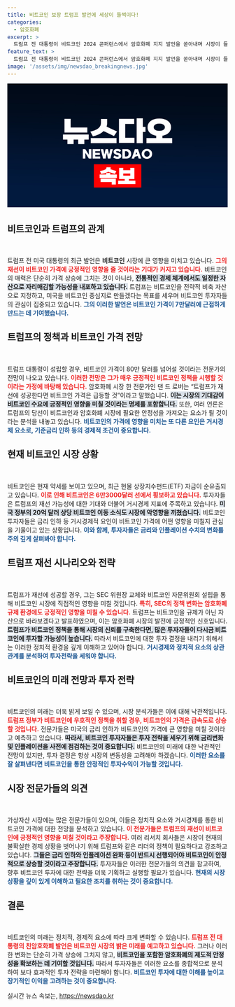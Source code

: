 ```yaml
---
title: 비트코인 보장 트럼프 발언에 세상이 들썩이다!
categories:
  - 암호화폐
excerpt: >
  트럼프 전 대통령이 비트코인 2024 콘퍼런스에서 암호화폐 지지 발언을 쏟아내며 시장이 들썩이고 있다. 그의 재선 성공 시 비트코인 가격이 80만 달러까지 상승할 것이라는 분석도 제기되며, 투자자들의 기대감이 고조되고 있다.
feature_text: >
  트럼프 전 대통령이 비트코인 2024 콘퍼런스에서 암호화폐 지지 발언을 쏟아내며 시장이 들썩이고 있다. 그의 재선 성공 시 비트코인 가격이 80만 달러까지 상승할 것이라는 분석도 제기되며, 투자자들의 기대감이 고조되고 있다.
image: '/assets/img/newsdao_breakingnews.jpg'
---
```


<p><img src="/assets/img/newsdao_breakingnews.jpg" alt="ontimetimes 속보" /></p>

<h2 data-ke-size="size26">비트코인과 트럼프의 관계</h2>  

<p data-ke-size="size16">&nbsp;</p>  

<p>트럼프 전 미국 대통령의 최근 발언은 <b>비트코인</b> 시장에 큰 영향을 미치고 있습니다. <b><span style="color: #ee2323;">그의 재선이 비트코인 가격에 긍정적인 영향을 줄 것이라는 기대가 커지고 있습니다.</span></b> 비트코인의 매력은 단순히 가격 상승에 그치는 것이 아니라, <b><span style="background-color: #21538527;">전통적인 경제 체계에서도 일정한 자산으로 자리매김할 가능성을 내포하고 있습니다.</span></b> 트럼프는 비트코인을 전략적 비축 자산으로 지정하고, 미국을 비트코인 중심지로 만들겠다는 목표를 세우며 비트코인 투자자들의 관심이 집중되고 있습니다. <b><span style="color: #1a5490;">그의 이러한 발언은 비트코인 가격이 7만달러에 근접하게 만드는 데 기여했습니다.</span></b></p>

<h2 data-ke-size="size26">트럼프의 정책과 비트코인 가격 전망</h2>  

<p data-ke-size="size16">&nbsp;</p>  

<p>트럼프 대통령이 성립할 경우, 비트코인 가격이 80만 달러를 넘어설 것이라는 전문가의 전망이 나오고 있습니다. <b><span style="color: #ee2323;">이러한 전망은 그가 매우 긍정적인 비트코인 정책을 시행할 것이라는 가정에 바탕해 있습니다.</span></b> 암호화폐 시장 한 전문가인 댄 드 로버는 “트럼프가 재선에 성공한다면 비트코인 가격은 급등할 것”이라고 말했습니다. <b><span style="background-color: #21538527;">이는 시장의 기대감이 비트코인 수요에 긍정적인 영향을 미칠 것이라는 명제를 포함합니다.</span></b> 또한, 여러 언론은 트럼프의 당선이 비트코인과 암호화폐 시장에 필요한 안정성을 가져오는 요소가 될 것이라는 분석을 내놓고 있습니다. <b><span style="color: #1a5490;">비트코인의 가격에 영향을 미치는 또 다른 요인은 거시경제 요소로, 기준금리 인하 등의 경제적 조건이 중요합니다.</span></b></p>

<h2 data-ke-size="size26">현재 비트코인 시장 상황</h2>  

<p data-ke-size="size16">&nbsp;</p>  

<p>비트코인은 현재 약세를 보이고 있으며, 최근 현물 상장지수펀드(ETF) 자금이 순유출되고 있습니다. <b><span style="color: #ee2323;">이로 인해 비트코인은 6만3000달러 선에서 횡보하고 있습니다.</span></b> 투자자들은 트럼프의 재선 가능성에 대한 기대와 더불어 거시경제 지표에 주목하고 있습니다. <b><span style="background-color: #21538527;">미국 정부의 20억 달러 상당 비트코인 이동 소식도 시장에 악영향을 끼쳤습니다.</span></b> 비트코인 투자자들은 금리 인하 등 거시경제적 요인이 비트코인 가격에 어떤 영향을 미칠지 관심을 기울이고 있는 상황입니다. <b><span style="color: #1a5490;">이와 함께, 투자자들은 금리와 인플레이션 수치의 변화를 주의 깊게 살펴봐야 합니다.</span></b></p>

<h2 data-ke-size="size26">트럼프 재선 시나리오와 전략</h2>  

<p data-ke-size="size16">&nbsp;</p>  

<p>트럼프가 재선에 성공할 경우, 그는 SEC 위원장 교체와 비트코인 자문위원회 설립을 통해 비트코인 시장에 직접적인 영향을 미칠 것입니다. <b><span style="color: #ee2323;">특히, SEC의 정책 변화는 암호화폐 규제 환경에도 긍정적인 영향을 미칠 수 있습니다.</span></b> 트럼프는 비트코인을 규제가 아닌 자산으로 바라보겠다고 발표하였으며, 이는 암호화폐 시장의 발전에 긍정적인 신호입니다. <b><span style="background-color: #21538527;">트럼프가 비트코인 정책을 통해 시장의 신뢰를 구축한다면, 많은 투자자들이 다시금 비트코인에 투자할 가능성이 높습니다.</span></b> 따라서 비트코인에 대한 투자 결정을 내리기 위해서는 이러한 정치적 환경을 깊게 이해하고 있어야 합니다. <b><span style="color: #1a5490;">거시경제와 정치적 요소의 상관관계를 분석하여 투자전략을 세워야 합니다.</span></b></p>

<h2 data-ke-size="size26">비트코인의 미래 전망과 투자 전략</h2>  

<p data-ke-size="size16">&nbsp;</p>  

<p>비트코인의 미래는 더욱 밝게 보일 수 있으며, 시장 분석가들은 이에 대해 낙관적입니다. <b><span style="color: #ee2323;">트럼프 정부가 비트코인에 우호적인 정책을 취할 경우, 비트코인의 가격은 급속도로 상승할 것입니다.</span></b> 전문가들은 미국의 금리 인하가 비트코인의 가격에 큰 영향을 미칠 것이라고 예측하고 있습니다. <b><span style="background-color: #21538527;">따라서, 비트코인 투자자들은 투자 전략을 세우기 위해 금리변화 및 인플레이션을 사전에 점검하는 것이 중요합니다.</span></b> 비트코인의 미래에 대한 낙관적인 전망이 있지만, 투자 결정은 항상 시장의 변동성을 고려해야 하겠습니다. <b><span style="color: #1a5490;">이러한 요소를 잘 살펴낸다면 비트코인을 통한 안정적인 투자수익이 가능할 것입니다.</span></b></p>

<h2 data-ke-size="size26">시장 전문가들의 의견</h2>  

<p data-ke-size="size16">&nbsp;</p>  

<p>가상자산 시장에는 많은 전문가들이 있으며, 이들은 정치적 요소와 거시경제를 통한 비트코인 가격에 대한 전망을 분석하고 있습니다. <b><span style="color: #ee2323;">이 전문가들은 트럼프의 재선이 비트코인에 긍정적인 영향을 미칠 것이라고 주장합니다.</span></b> 여러 리서치 회사들은 시장이 현재의 불확실한 경제 상황을 벗어나기 위해 트럼프와 같은 리더의 정책이 필요하다고 강조하고 있습니다. <b><span style="background-color: #21538527;">그들은 금리 인하와 인플레이션 완화 등이 반드시 선행되어야 비트코인이 안정적으로 상승할 것이라고 주장합니다.</span></b> 투자자들은 이러한 전문가들의 의견을 참고하여, 향후 비트코인 투자에 대한 전략을 더욱 기획하고 실행할 필요가 있습니다. <b><span style="color: #1a5490;">현재의 시장 상황을 깊이 있게 이해하고 필요한 조치를 취하는 것이 중요합니다.</span></b></p>

<h2 data-ke-size="size26">결론</h2>  

<p data-ke-size="size16">&nbsp;</p>  

<p>비트코인의 미래는 정치적, 경제적 요소에 따라 크게 변화할 수 있습니다. <b><span style="color: #ee2323;">트럼프 전 대통령의 친암호화폐 발언은 비트코인 시장의 밝은 미래를 예고하고 있습니다.</span></b> 그러나 이러한 변화는 단순히 가격 상승에 그치지 않고, <b><span style="background-color: #21538527;">비트코인을 포함한 암호화폐의 제도적 안정성을 확보하는 데 기여할 것입니다.</span></b> 따라서 투자자들은 이러한 요소를 종합적으로 분석하여 보다 효과적인 투자 전략을 마련해야 합니다. <b><span style="color: #1a5490;">비트코인 투자에 대한 이해를 높이고 장기적인 이익을 고려하는 것이 중요합니다.</span></b></p>
실시간 뉴스 속보는, <a href="https://newsdao.kr" rel="dofollow">https://newsdao.kr</a>


